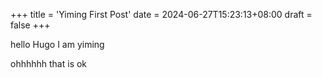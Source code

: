 +++
title = 'Yiming First Post'
date = 2024-06-27T15:23:13+08:00
draft = false
+++

hello Hugo
I am yiming

ohhhhhh
that is ok
